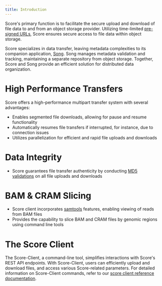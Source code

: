 ```yaml
---
title: Introduction
---
```


Score's primary function is to facilitate the secure upload and download of file data to and from an object storage provider. Utilizing time-limited <a href="https://docs.aws.amazon.com/AmazonS3/latest/userguide/ShareObjectPreSignedURL.html" target="_blank" rel="noopener noreferrer">pre-signed URLs</a>, Score ensures secure access to file data within object storage.

Score specializes in data transfer, leaving metadata complexities to its companion application, <a href="/documentation/song" target="_blank" rel="noopener noreferrer">Song</a>. Song manages metadata validation and tracking, maintaining a separate repository from object storage. Together, Score and Song provide an efficient solution for distributed data organization.

# High Performance Transfers

Score offers a high-performance multipart transfer system with several advantages:

- Enables segmented file downloads, allowing for pause and resume functionality
- Automatically resumes file transfers if interrupted, for instance, due to connection issues
- Utilizes parallelization for efficient and rapid file uploads and downloads

# Data Integrity

- Score guarantees file transfer authenticity by conducting <a href="https://www.ietf.org/rfc/rfc1321.txt" target="_blank" rel="noopener noreferrer">MD5 validations</a> on all file uploads and downloads

# BAM & CRAM Slicing

- Score client incorporates <a href="http://www.htslib.org/" target="_blank" rel="noopener noreferrer">samtools</a> features, enabling viewing of reads from BAM files
- Provides the capability to slice BAM and CRAM files by genomic regions using command line tools

# The Score Client

The Score-Client, a command-line tool, simplifies interactions with Score's REST API endpoints. With Score-Client, users can efficiently upload and download files, and access various Score-related parameters. For detailed information on Score-Client commands, refer to our <a href="/documentation/score/user-guide/commands/" target="_blank" rel="noopener noreferrer">score client reference documentation</a>.
